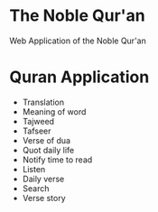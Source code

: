 # The Noble Qur'an
Web Application of the Noble Qur'an

# Quran Application 
- Translation
- Meaning of word
- Tajweed
- Tafseer
- Verse of dua
- Quot daily life
- Notify time to read
- Listen
- Daily verse
- Search
- Verse story
